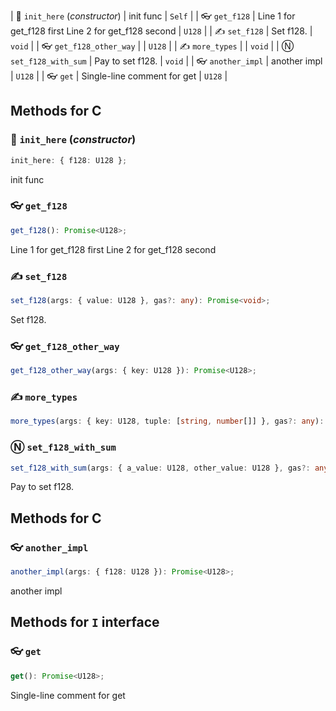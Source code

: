 | :rocket: `init_here` (*constructor*) |  init func | `Self` |
| :eyeglasses: `get_f128` |  Line 1 for get_f128 first  Line 2 for get_f128 second | `U128` |
| :writing_hand: `set_f128` |  Set f128. | `void` |
| :eyeglasses: `get_f128_other_way` |  | `U128` |
| :writing_hand: `more_types` |  | `void` |
| &#x24C3; `set_f128_with_sum` |  Pay to set f128. | `void` |
| :eyeglasses: `another_impl` |  another impl | `U128` |
| :eyeglasses: `get` |  Single-line comment for get | `U128` |


## Methods for C

### :rocket: `init_here` (*constructor*)

```typescript
init_here: { f128: U128 };
```

init func

### :eyeglasses: `get_f128`

```typescript
get_f128(): Promise<U128>;
```

Line 1 for get_f128 first
Line 2 for get_f128 second

### :writing_hand: `set_f128`

```typescript
set_f128(args: { value: U128 }, gas?: any): Promise<void>;
```

Set f128.

### :eyeglasses: `get_f128_other_way`

```typescript
get_f128_other_way(args: { key: U128 }): Promise<U128>;
```


### :writing_hand: `more_types`

```typescript
more_types(args: { key: U128, tuple: [string, number[]] }, gas?: any): Promise<void>;
```


### &#x24C3; `set_f128_with_sum`

```typescript
set_f128_with_sum(args: { a_value: U128, other_value: U128 }, gas?: any, amount?: any): Promise<void>;
```

Pay to set f128.

## Methods for C

### :eyeglasses: `another_impl`

```typescript
another_impl(args: { f128: U128 }): Promise<U128>;
```

another impl

## Methods for `I` interface

### :eyeglasses: `get`

```typescript
get(): Promise<U128>;
```

Single-line comment for get
